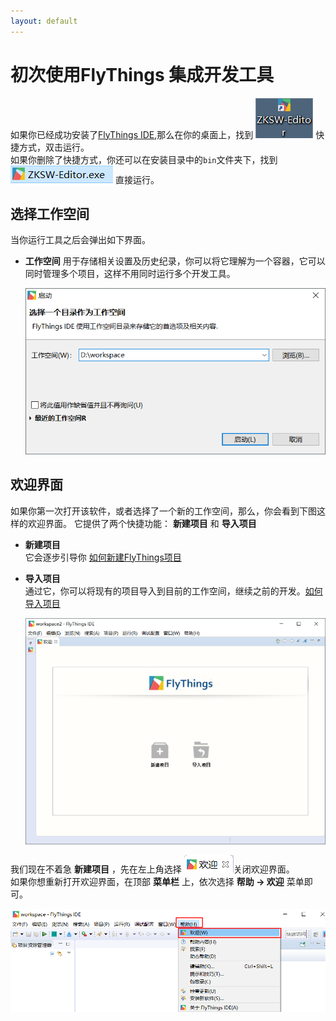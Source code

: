 ```yaml
---
layout: default
---
```

# <span id = "first_run">初次使用FlyThings 集成开发工具</span>
如果你已经成功安装了[FlyThings IDE](download),那么在你的桌面上，找到 ![ZKSW-Editor快捷方式](assets/ide/quick_link.png) 快捷方式，双击运行。  
如果你删除了快捷方式，你还可以在安装目录中的`bin`文件夹下，找到 ![ZKSW-Editor](assets/ide/ZKSW_Editor.png) 直接运行。
## 选择工作空间
当你运行工具之后会弹出如下界面。  
* **工作空间** 用于存储相关设置及历史纪录，你可以将它理解为一个容器，它可以同时管理多个项目，这样不用同时运行多个开发工具。

   ![选择工作空间](assets/ide/select_workspace.png)
## 欢迎界面
如果你第一次打开该软件，或者选择了一个新的工作空间，那么，你会看到下图这样的欢迎界面。
它提供了两个快捷功能： **新建项目** 和 **导入项目**      
  * **新建项目**  
    它会逐步引导你 [如何新建FlyThings项目](new_flythings_project)
  * **导入项目**  
    通过它，你可以将现有的项目导入到目前的工作空间，继续之前的开发。[如何导入项目](import_project)
    
    ![欢迎界面](assets/ide/welcome.png)  
    
 我们现在不着急 **新建项目** ，先在左上角选择 ![关闭欢迎界面](assets/ide/welcome_close.png)关闭欢迎界面。    
如果你想重新打开欢迎界面，在顶部 **菜单栏** 上，依次选择 **帮助 -> 欢迎** 菜单即可。     
 
 ![如何打开欢迎界面](assets/ide/reopen_welcome.png)  

    
